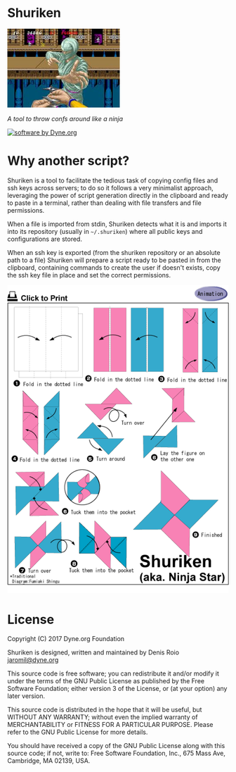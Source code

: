 # Shuriken

<img src="shuriken_shinobi.jpg" alt="shinobi nostalgia" title="shinobi nostalgia">

*A tool to throw confs around like a ninja*

[![software by Dyne.org](https://www.dyne.org/wp-content/uploads/2015/12/software_by_dyne.png)](http://www.dyne.org)

# Why another script?

Shuriken is a tool to facilitate the tedious task of copying config files and ssh keys across servers; to do so it follows a very minimalist approach, leveraging the power of script generation directly in the clipboard and ready to paste in a terminal, rather than dealing with file transfers and file permissions.

When a file is imported from stdin, Shuriken detects what it is and imports it into its repository (usually in `~/.shuriken`) where all public keys and configurations are stored.

When an ssh key is exported (from the shuriken repository or an absolute path to a file) Shuriken will prepare a script ready to be pasted in from the clipboard, containing commands to create the user if doesn't exists, copy the ssh key file in place and set the correct permissions.

<img src="shuriken_origami.png" alt="shuriken origami" title="shuriken origami">

# License

Copyright (C) 2017 Dyne.org Foundation

Shuriken is designed, written and maintained by Denis Roio <jaromil@dyne.org>

This source code is free software; you can redistribute it and/or
modify it under the terms of the GNU Public License as published by
the Free Software Foundation; either version 3 of the License, or
(at your option) any later version.

This source code is distributed in the hope that it will be useful,
but WITHOUT ANY WARRANTY; without even the implied warranty of
MERCHANTABILITY or FITNESS FOR A PARTICULAR PURPOSE.  Please refer
to the GNU Public License for more details.

You should have received a copy of the GNU Public License along with
this source code; if not, write to: Free Software Foundation, Inc.,
675 Mass Ave, Cambridge, MA 02139, USA.

